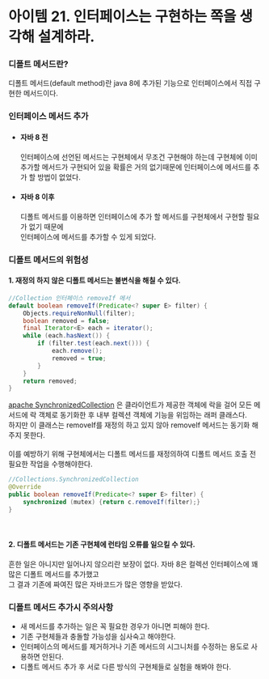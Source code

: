 # 아이템 21. 인터페이스는 구현하는 쪽을 생각해 설계하라.

### 디폴트 메서드란?
디폴트 메서드(default method)란 java 8에 추가된 기능으로 인터페이스에서 직접 구현한 메서드이다.<br>

### 인터페이스 메서드 추가
- #### 자바 8 전

    인터페이스에 선언된 메서드는 구현체에서 무조건 구현해야 하는데 구현체에 이미 추가할 메서드가 구현되어 있을 확률은 거의 없기때문에 인터페이스에 메서드를 추가 할 방법이 없었다. 

- #### 자바 8 이후

    디폴트 메서드를 이용하면 인터페이스에 추가 할 메서드를 구현체에서 구현할 필요가 없기 때문에<br>
    인터페이스에 메서드를 추가할 수 있게 되었다.
    
### 디폴트 메서드의 위험성
#### 1. 재정의 하지 않은 디폴트 메서드는 불변식을 해칠 수 있다.
````java
//Collection 인터페이스 removeIf 메서
default boolean removeIf(Predicate<? super E> filter) {
    Objects.requireNonNull(filter);
    boolean removed = false;
    final Iterator<E> each = iterator();
    while (each.hasNext()) {
        if (filter.test(each.next())) {
            each.remove();
            removed = true;
        }
    }
    return removed;
}
````
[apache SynchronizedCollection](https://commons.apache.org/proper/commons-collections/jacoco/org.apache.commons.collections4.collection/SynchronizedCollection.java.html) 은 클라이언트가 제공한 객체에 락을 걸어 모든 메서드에 락 객체로 동기화한 후 내부 컬렉션 객체에 기능을 위임하는 래퍼 클래스다.<br>
하지만 이 클래스는 removeIf를 재정의 하고 있지 않아 removeIf 메서드는 동기화 해주지 못한다.
<br><br>
이를 예방하기 위해 구현체에서는 디폴트 메서드를 재정의하여 디폴트 메서드 호출 전 필요한 작업을 수행해야한다. 
````java
//Collections.SynchronizedCollection
@Override
public boolean removeIf(Predicate<? super E> filter) {
    synchronized (mutex) {return c.removeIf(filter);}
}
````
<br>

#### 2. 디폴트 메서드는 기존 구현체에 런타임 오류를 일으킬 수 있다.
흔한 일은 아니지만 일어나지 않으리란 보장이 없다. 자바 8은 컬렉션 인터페이스에 꽤 많은 디폴트 메서드를 추가했고<br>
그 결과 기존에 짜여진 많은 자바코드가 많은 영향을 받았다. 

### 디폴트 메서드 추가시 주의사항
- 새 메서드를 추가하는 일은 꼭 필요한 경우가 아니면 피해야 한다.
- 기존 구현체들과 충돌할 가능성을 심사숙고 해야한다.
- 인터페이스의 메서드를 제거하거나 기존 메서드의 시그니처를 수정하는 용도로 사용하면 안된다.
- 디폴트 메서드 추가 후 서로 다른 방식의 구현체들로 실험을 해봐야 한다.
